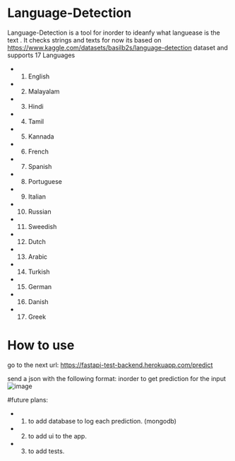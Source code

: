 # Language-Detection  

Language-Detection is a tool for inorder to ideanfy what languease is the text . It checks strings and texts
for now its based on 
https://www.kaggle.com/datasets/basilb2s/language-detection dataset
and supports 17 Languages
* 1) English
* 2) Malayalam
* 3) Hindi
* 4) Tamil
* 5) Kannada
* 6) French
* 7) Spanish
* 8) Portuguese
* 9) Italian
* 10) Russian
* 11) Sweedish
* 12) Dutch
* 13) Arabic
* 14) Turkish
* 15) German
* 16) Danish
* 17) Greek

# How to use
go to the next url:
https://fastapi-test-backend.herokuapp.com/predict


send a json with the following format:
inorder to get prediction for the input
![image](https://user-images.githubusercontent.com/77243045/208263481-2f660833-8f06-48b2-88c6-593b77f0a607.png)

#future plans:
* 1) to add database to log each prediction. (mongodb)
* 2) to add ui to the app.
* 3) to add tests.
